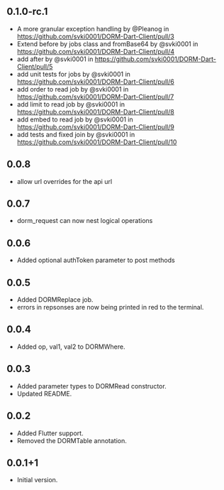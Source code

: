 ## 0.1.0-rc.1
* A more granular exception handling by @Pleanog in https://github.com/svki0001/DORM-Dart-Client/pull/3
* Extend before by jobs class and fromBase64 by @svki0001 in https://github.com/svki0001/DORM-Dart-Client/pull/4
* add after by @svki0001 in https://github.com/svki0001/DORM-Dart-Client/pull/5
* add unit tests for jobs by @svki0001 in https://github.com/svki0001/DORM-Dart-Client/pull/6
* add order to read job by @svki0001 in https://github.com/svki0001/DORM-Dart-Client/pull/7
* add limit to read job by @svki0001 in https://github.com/svki0001/DORM-Dart-Client/pull/8
* add embed to read job by @svki0001 in https://github.com/svki0001/DORM-Dart-Client/pull/9
* add tests and fixed join by @svki0001 in https://github.com/svki0001/DORM-Dart-Client/pull/10

## 0.0.8

- allow url overrides for the api url

## 0.0.7

- dorm_request can now nest logical operations

## 0.0.6

- Added optional authToken parameter to post methods

## 0.0.5

- Added DORMReplace job.
- errors in repsonses are now being printed in red to the terminal.

## 0.0.4

- Added op, val1, val2 to DORMWhere.

## 0.0.3

- Added parameter types to DORMRead constructor.
- Updated README.

## 0.0.2

- Added Flutter support.
- Removed the DORMTable annotation.

## 0.0.1+1

- Initial version.
